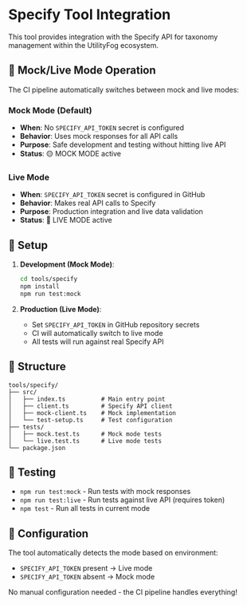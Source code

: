 # Specify Tool Integration

This tool provides integration with the Specify API for taxonomy management within the UtilityFog ecosystem.

## 🔄 Mock/Live Mode Operation

The CI pipeline automatically switches between mock and live modes:

### Mock Mode (Default)
- **When**: No `SPECIFY_API_TOKEN` secret is configured
- **Behavior**: Uses mock responses for all API calls
- **Purpose**: Safe development and testing without hitting live API
- **Status**: 🟡 MOCK MODE active

### Live Mode
- **When**: `SPECIFY_API_TOKEN` secret is configured in GitHub
- **Behavior**: Makes real API calls to Specify
- **Purpose**: Production integration and live data validation
- **Status**: 🔴 LIVE MODE active

## 🚀 Setup

1. **Development (Mock Mode)**:
   ```bash
   cd tools/specify
   npm install
   npm run test:mock
   ```

2. **Production (Live Mode)**:
   - Set `SPECIFY_API_TOKEN` in GitHub repository secrets
   - CI will automatically switch to live mode
   - All tests will run against real Specify API

## 📁 Structure

```
tools/specify/
├── src/
│   ├── index.ts          # Main entry point
│   ├── client.ts         # Specify API client
│   ├── mock-client.ts    # Mock implementation
│   └── test-setup.ts     # Test configuration
├── tests/
│   ├── mock.test.ts      # Mock mode tests
│   └── live.test.ts      # Live mode tests
└── package.json
```

## 🧪 Testing

- `npm run test:mock` - Run tests with mock responses
- `npm run test:live` - Run tests against live API (requires token)
- `npm test` - Run all tests in current mode

## 🔧 Configuration

The tool automatically detects the mode based on environment:
- `SPECIFY_API_TOKEN` present → Live mode
- `SPECIFY_API_TOKEN` absent → Mock mode

No manual configuration needed - the CI pipeline handles everything!
